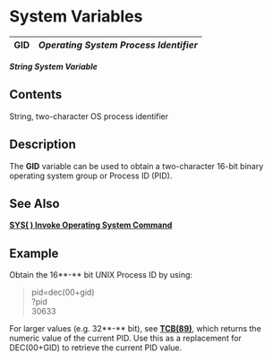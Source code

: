 # System Variables

**GID** |  **_Operating System Process Identifier_**  
---|---  
  
**_String System Variable_**

##  Contents

String, two-character OS process identifier

##  Description

The **GID** variable can be used to obtain a two-character 16-bit binary operating system group or Process ID (PID).

##  See Also

**[SYS( ) Invoke Operating System Command](../functions/sys.md)**

##  Example

Obtain the 16**-** bit UNIX Process ID by using:

> pid=dec($00$+gid)  
>  ?pid  
>  30633

For larger values (e.g. 32**-** bit), see **[TCB(89)](../functions/tcb.htm#tcb89)**, which returns the numeric value of the current PID. Use this as a replacement for DEC($00$+GID) to retrieve the current PID value.

